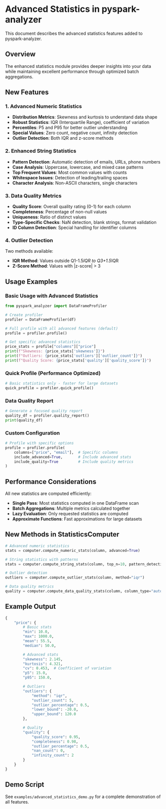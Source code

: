 # Advanced Statistics in pyspark-analyzer

This document describes the advanced statistics features added to pyspark-analyzer.

## Overview

The enhanced statistics module provides deeper insights into your data while maintaining excellent performance through optimized batch aggregations.

## New Features

### 1. Advanced Numeric Statistics

- **Distribution Metrics**: Skewness and kurtosis to understand data shape
- **Robust Statistics**: IQR (Interquartile Range), coefficient of variation
- **Percentiles**: P5 and P95 for better outlier understanding
- **Special Values**: Zero count, negative count, infinity detection
- **Outlier Detection**: Both IQR and z-score methods

### 2. Enhanced String Statistics

- **Pattern Detection**: Automatic detection of emails, URLs, phone numbers
- **Case Analysis**: Uppercase, lowercase, and mixed case patterns
- **Top Frequent Values**: Most common values with counts
- **Whitespace Issues**: Detection of leading/trailing spaces
- **Character Analysis**: Non-ASCII characters, single characters

### 3. Data Quality Metrics

- **Quality Score**: Overall quality rating (0-1) for each column
- **Completeness**: Percentage of non-null values
- **Uniqueness**: Ratio of distinct values
- **Type-Specific Checks**: NaN detection, blank strings, format validation
- **ID Column Detection**: Special handling for identifier columns

### 4. Outlier Detection

Two methods available:
- **IQR Method**: Values outside Q1-1.5*IQR to Q3+1.5*IQR
- **Z-Score Method**: Values with |z-score| > 3

## Usage Examples

### Basic Usage with Advanced Statistics

```python
from pyspark_analyzer import DataFrameProfiler

# Create profiler
profiler = DataFrameProfiler(df)

# Full profile with all advanced features (default)
profile = profiler.profile()

# Get specific advanced statistics
price_stats = profile["columns"]["price"]
print(f"Skewness: {price_stats['skewness']}")
print(f"Outliers: {price_stats['outliers']['outlier_count']}")
print(f"Quality Score: {price_stats['quality']['quality_score']}")
```

### Quick Profile (Performance Optimized)

```python
# Basic statistics only - faster for large datasets
quick_profile = profiler.quick_profile()
```

### Data Quality Report

```python
# Generate a focused quality report
quality_df = profiler.quality_report()
print(quality_df)
```

### Custom Configuration

```python
# Profile with specific options
profile = profiler.profile(
    columns=["price", "email"],  # Specific columns
    include_advanced=True,       # Include advanced stats
    include_quality=True         # Include quality metrics
)
```

## Performance Considerations

All new statistics are computed efficiently:
- **Single Pass**: Most statistics computed in one DataFrame scan
- **Batch Aggregations**: Multiple metrics calculated together
- **Lazy Evaluation**: Only requested statistics are computed
- **Approximate Functions**: Fast approximations for large datasets

## New Methods in StatisticsComputer

```python
# Advanced numeric statistics
stats = computer.compute_numeric_stats(column, advanced=True)

# String statistics with patterns
stats = computer.compute_string_stats(column, top_n=10, pattern_detection=True)

# Outlier detection
outliers = computer.compute_outlier_stats(column, method="iqr")

# Data quality metrics
quality = computer.compute_data_quality_stats(column, column_type="auto")
```

## Example Output

```python
{
    "price": {
        # Basic stats
        "min": 10.0,
        "max": 1000.0,
        "mean": 55.5,
        "median": 50.0,

        # Advanced stats
        "skewness": 2.145,
        "kurtosis": 4.321,
        "cv": 0.453,  # Coefficient of variation
        "p5": 15.0,
        "p95": 150.0,

        # Outliers
        "outliers": {
            "method": "iqr",
            "outlier_count": 5,
            "outlier_percentage": 0.5,
            "lower_bound": -20.0,
            "upper_bound": 120.0
        },

        # Quality
        "quality": {
            "quality_score": 0.95,
            "completeness": 0.98,
            "outlier_percentage": 0.5,
            "nan_count": 0,
            "infinity_count": 2
        }
    }
}
```

## Demo Script

See `examples/advanced_statistics_demo.py` for a complete demonstration of all features.
